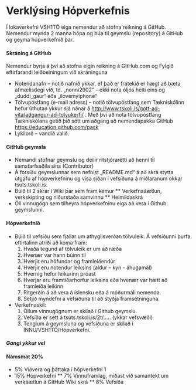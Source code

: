 # Verklýsing Hópverkefnis 

Í lokaverkefni VSH1TÖ eiga nemendur að stofna reikning á GitHub.   Nemendur mynda 2 manna hópa og búa til geymslu (repository) á GitHub og geyma hópverkefnið þar.    

#### Skráning á GitHub
Nemendur byrja á því að stofna eigin reikning á GitHub.com og 
Fylgið eftirfarandi leiðbeiningum við skráninguna

*	Notendanafn – notið nafnið ykkar,  ef það er frátekið er hægt að bæta afmælisdegi við, 
td. „nonni2902“ – ekki nota óljós heiti eins og „duddi_gaur“ eða „ilovemyiphone“
*	Tölvupóstfang (e-mail adress) – notið tölvupóstfang sem Tækniskólinn hefur úthutað ykkur sjá nánar á http://www.tskoli.is/gott-ad-vita/adgangur-ad-tolvukerfi/ .  Með því að nota tölvupóstfang Tækniskólans getið þið sótt um aðgang að  nemendapakka GitHub https://education.github.com/pack 
*	Lykilorð – vandið valið.

#### GitHub geymsla 
*	NemandI stofnar geymslu og deilir ritstjórarétti að henni til samstarfsaðila síns (Contributor)  
*	Á forsíðu geymslunnar sem nefnist „README.md“ á að skrá stytta útgáfu af hópverkefninu og vísa síðan í vefsíðuna á miðlaranum okkar tsuts.tskoli.is.
*	Búið til 2 skrár í Wiki þar sem fram kemur 
	**	Verkefnaáætlun, verkskipting og niðurstaða samvinnu
	**	Heimildaskrá
*	Öll vinnugögn sem tilheyra hópverkefninu eiga að vera í Github geymslunni. 


#### Hópverkefnið
* Búið til vefsíðu sem fjallar um athyglisverðan tölvuleik.  Á vefsíðunni þurfa eftirtalinn atriði að koma fram:
	1.	Hvaða tegund af tölvuleik er um að ræða
	2.	Hvenær var hann búinn til 
	3.	Hverjir eru höfundar og framleiðendur
	4.	Hverjir eru notendur leiksins (aldur – kyn - áhugamál)
	5.	Hvernig hefur leikurinn þróast
	6.	Hverjar eru framtíðarhorfur leiksins eða hvenær var hætt að framleiða leikinn
	7.	Ritgerðin á að vera á íslensku eða á móðurmáli nemenda.
	8.	Setjið myndefni á vefsíðuna til að styðja framsetninguna.
* Verkefnaskil:	
	1.	Öllum vinnugögnum er skilað í Github geymslu. 
	2.	Vefsíða er sett á tsuts.tskoli.is/2t/..... (ykkar vefsvæði)
	3.	Tenglum á geymsluna og vefsíðuna er skilað í INNU/VSH1TÖ/Hópverkefni. 

#### <i>Gangi ykkur vel</i>

#### Námsmat 20% 
*	5%  Viðvera og þáttaka í hópverkefni 1	
*	15% Hópverkefni
	**	7%  Vinnuframlag, miðast við samantekt um verkáætlun á GitHub Wiki skrá
	**	8%  Vefsíða	

